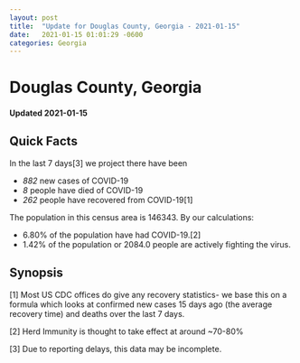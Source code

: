 ```yaml
---
layout: post
title:  "Update for Douglas County, Georgia - 2021-01-15"
date:   2021-01-15 01:01:29 -0600
categories: Georgia
---
```


# Douglas County, Georgia
#### Updated 2021-01-15

## Quick Facts

In the last 7 days[3] we project there have been
- *882* new cases of COVID-19
- *8* people have died of COVID-19
- *262* people have recovered from COVID-19[1]

The population in this census area is 146343. By our calculations:
- 6.80% of the population have had COVID-19.[2]
- 1.42% of the population or 2084.0 people are actively fighting the virus.

## Synopsis




[1] Most US CDC offices do give any recovery statistics- we base this on a formula which looks at confirmed new cases
15 days ago (the average recovery time) and deaths over the last 7 days.

[2] Herd Immunity is thought to take effect at around ~70-80%

[3] Due to reporting delays, this data may be incomplete.
 
    